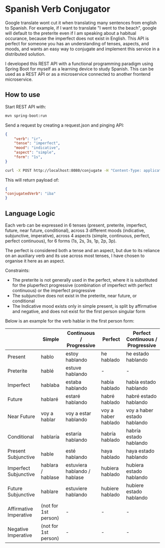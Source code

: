 # Spanish Verb Conjugator

Google translate wont cut it when translating many sentences from english to Spanish. For example, if I want to translate "I went to the beach", google will default to the preterite even if I am speaking about a habitual occurance, because the imperfect does not exist in English. This API is perfect for someone you has an understanding of tenses, aspects, and moods, and wants an easy way to conjugate and implement this service in a distributed solution.

I developed this REST API with a functional programming paradigm using Spring Boot for myself as a learning device to study Spanish. This can be used as a REST API or as a microservice connected to another frontend microservice.

## How to use

Start REST API with:

```bash
mvn spring-boot:run
```

Send a request by creating a request.json and pinging API:

```json
{
    "verb": "ir",
    "tense": "imperfect",
    "mood": "indicative",
    "aspect": "simple",
    "form": "1s",
}
```

```bash
curl -X POST http://localhost:8080/conjugate -H "Content-Type: application/json" -d @request.json
```

This will return payload of:

```json
{
"conjugatedVerb": "iba"
}
```

## Language Logic

Each verb can be expressed in 6 tenses (present, preterite, imperfect, future, near future, conditional), across 3 different moods (indicative, subjunctive, imperative), across 4 aspects (simple, continuous, perfect, perfect continuous), for 6 forms (1s, 2s, 3s, 1p, 2p, 3p). 

The perfect is considered both a tense and an aspect, but due to its reliance on an auxiliary verb and its use across most tenses, I have chosen to organise it here as an aspect.

Constraints:

- The preterite is not generally used in the perfect, where it is substituted for the pluperfect progressive (combination of imperfect with perfect continuous) or the imperfect progressive
- The subjunctive does not exist in the preterite, near future, or conditional
- The Indicative mood exists only in simple present, is split by affirmative and negative, and does not exist for the first person singular form

Below is an example for the verb hablar in the first person form:

|  | Simple | Continuous / Progressive | Perfect | Perfect Continuous / Progressive |
| --- | --- | --- | --- | --- |
| Present | hablo | estoy hablando | he hablado | he estado hablando |
| Preterite | hablé | estuve hablando | - | - |
| Imperfect | hablaba | estaba hablando | había hablado | había estado hablando |
| Future | hablaré | estaré hablando | habré hablado | habré estado hablando |
| Near Future | voy a hablar | voy a estar hablando  | voy a haber hablado | voy a haber estado hablando |
| Conditional | hablaría | estaría hablando | habría hablado | habría estado hablando |
| Present Subjunctive | hable | esté hablando | haya hablado | haya estado hablando |
| Imperfect Subjunctive | hablara / hablase | estuviera hablando / hablase | hubiera hablado | hubiera estado hablando |
| Future Subjunctive | hablare | estuviere hablando | hubiere hablado | hubiere estado hablando |
| Affirmative Imperative | (not for 1st person) | - | - | - |
| Negative Imperative | (not for 1st person) | - | - | - |
